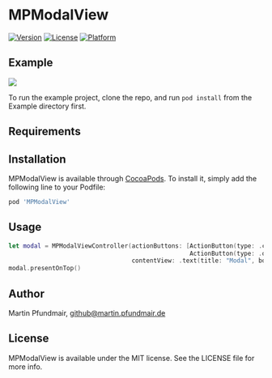 # MPModalView

[![Version](https://img.shields.io/cocoapods/v/MPModalView.svg?style=flat)](https://cocoapods.org/pods/MPModalView)
[![License](https://img.shields.io/cocoapods/l/MPModalView.svg?style=flat)](https://cocoapods.org/pods/MPModalView)
[![Platform](https://img.shields.io/cocoapods/p/MPModalView.svg?style=flat)](https://cocoapods.org/pods/MPModalView)

## Example

![](https://github.com/cyrus86/MPModalView/blob/master/screencapture.gif)

To run the example project, clone the repo, and run `pod install` from the Example directory first.

## Requirements

## Installation

MPModalView is available through [CocoaPods](https://cocoapods.org). To install
it, simply add the following line to your Podfile:

```ruby
pod 'MPModalView'
```

## Usage

```swift
let modal = MPModalViewController(actionButtons: [ActionButton(type: .cancel),
                                                  ActionButton(type: .ok) { print("some callback") }],
                                  contentView: .text(title: "Modal", body: "with OK & Cancel button"))
modal.presentOnTop()
```

## Author

Martin Pfundmair, github@martin.pfundmair.de

## License

MPModalView is available under the MIT license. See the LICENSE file for more info.
